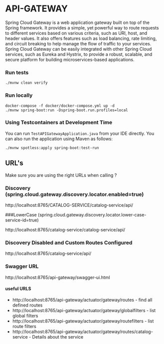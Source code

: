 # API-GATEWAY

Spring Cloud Gateway is a web application gateway built on top of the Spring framework. It provides a simple, yet powerful way to route requests to different services based on various criteria, such as URI, host, and header values. It also offers features such as load balancing, rate limiting, and circuit breaking to help manage the flow of traffic to your services. Spring Cloud Gateway can be easily integrated with other Spring Cloud services, such as Eureka and Hystrix, to provide a robust, scalable, and secure platform for building microservices-based applications.

### Run tests

```shell
./mvnw clean verify
```

### Run locally

```shell
docker-compose -f docker/docker-compose.yml up -d
./mvnw spring-boot:run -Dspring-boot.run.profiles=local
```

### Using Testcontainers at Development Time
You can run `TestAPIGatewayApplication.java` from your IDE directly.
You can also run the application using Maven as follows:

```shell
./mvnw spotless:apply spring-boot:test-run
```

## URL's

Make sure you are using the right URLs when calling ?

### Discovery (spring.cloud.gateway.discovery.locator.enabled=true)

http://localhost:8765/CATALOG-SERVICE/catalog-service/api/

###LowerCase (spring.cloud.gateway.discovery.locator.lower-case-service-id=true)

http://localhost:8765/catalog-service/catalog-service/api/

### Discovery Disabled and Custom Routes Configured

http://localhost:8765/catalog-service/api/

### Swagger URL
http://localhost:8765/api-gateway/swagger-ui.html

#### useful URLS

 - http://localhost:8765/api-gateway/actuator/gateway/routes - find all defined routes
 - http://localhost:8765/api-gateway/actuator/gateway/globalfilters - list global filters
 - http://localhost:8765/api-gateway/actuator/gateway/routefilters - list route filters
 - http://localhost:8765/api-gateway/actuator/gateway/routes/catalog-service - Details about the service
